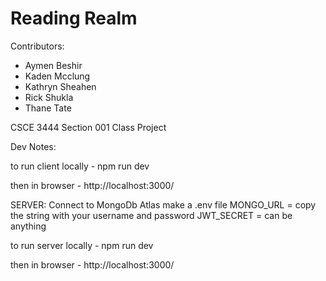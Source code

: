 # Reading Realm

Contributors:

- Aymen Beshir
- Kaden Mcclung
- Kathryn Sheahen
- Rick Shukla
- Thane Tate

CSCE 3444 Section 001 Class Project

Dev Notes:

to run client locally - npm run dev

then in browser - http://localhost:3000/

SERVER:
Connect to MongoDb Atlas
make a .env file
MONGO_URL = copy the string with your username and password
JWT_SECRET = can be anything

to run server locally - npm run dev

then in browser - http://localhost:3000/
